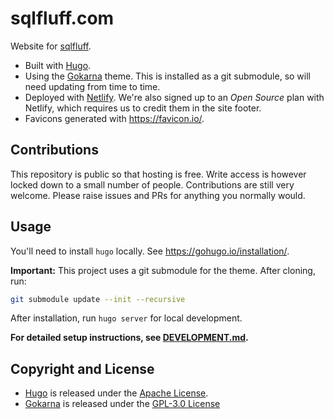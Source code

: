 # sqlfluff.com

Website for [sqlfluff](http://www.sqlfluff.com/).

* Built with [Hugo](https://gohugo.io/).
* Using the [Gokarna](https://github.com/gokarna-theme/gokarna-hugo) theme. This
  is installed as a git submodule, so will need updating from time to time.
* Deployed with [Netlify](https://www.netlify.com/). We're also signed up to
  an *Open Source* plan with Netlify, which requires us to credit them in the
  site footer.
* Favicons generated with <https://favicon.io/>.

## Contributions

This repository is public so that hosting is free. Write access is however
locked down to a small number of people. Contributions are still very welcome.
Please raise issues and PRs for anything you normally would.

## Usage

You'll need to install `hugo` locally. See <https://gohugo.io/installation/>.

**Important:** This project uses a git submodule for the theme. After cloning, run:

```bash
git submodule update --init --recursive
```

After installation, run `hugo server` for local development.

**For detailed setup instructions, see [DEVELOPMENT.md](DEVELOPMENT.md).**

## Copyright and License

* [Hugo](https://gohugo.io/) is released under the
  [Apache License](https://gohugo.io/about/license/).
* [Gokarna](https://github.com/gokarna-theme/gokarna-hugo) is released under the
  [GPL-3.0 License](https://github.com/gokarna-theme/gokarna-hugo?tab=GPL-3.0-1-ov-file#readme)
